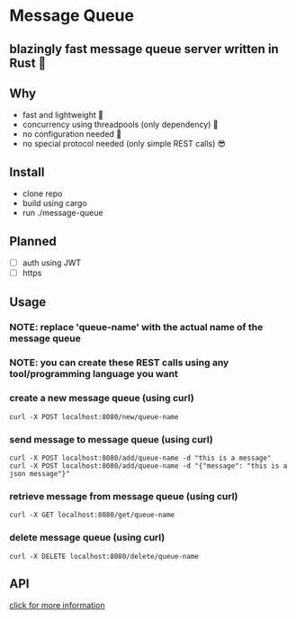 # Message Queue

## blazingly fast message queue server written in Rust :rocket:

## Why
- fast and lightweight :rocket:
- concurrency using threadpools (only dependency) :rocket:
- no configuration needed :pray: 
- no special protocol needed (only simple REST calls) :sunglasses:

## Install
- clone repo
- build using cargo
- run ./message-queue

## Planned
- [ ] auth using JWT
- [ ] https

## Usage
### NOTE: replace 'queue-name' with the actual name of the message queue
### NOTE: you can create these REST calls using any tool/programming language you want

### create a new message queue (using curl)
`curl -X POST localhost:8080/new/queue-name`

### send message to message queue (using curl)
`curl -X POST localhost:8080/add/queue-name -d "this is a message"` <br>
`curl -X POST localhost:8080/add/queue-name -d "{"message": "this is a json message"}"` <br>

### retrieve message from message queue (using curl)
`curl -X GET localhost:8080/get/queue-name`

### delete message queue (using curl)
`curl -X DELETE localhost:8080/delete/queue-name`

## API
[click for more information](API.md)
